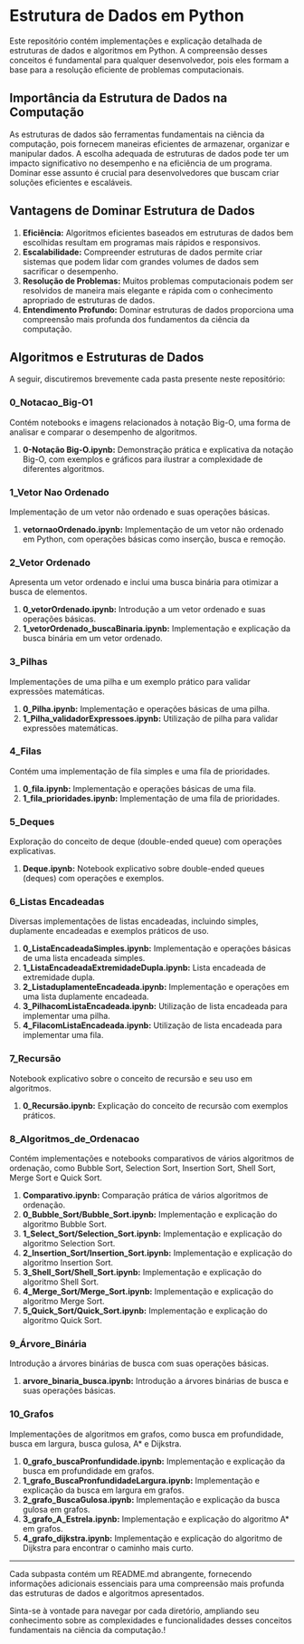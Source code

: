 # Estrutura de Dados em Python

Este repositório contém implementações e explicação detalhada de estruturas de dados e algoritmos em Python. A compreensão desses conceitos é fundamental para qualquer desenvolvedor, pois eles formam a base para a resolução eficiente de problemas computacionais.

## Importância da Estrutura de Dados na Computação

As estruturas de dados são ferramentas fundamentais na ciência da computação, pois fornecem maneiras eficientes de armazenar, organizar e manipular dados. A escolha adequada de estruturas de dados pode ter um impacto significativo no desempenho e na eficiência de um programa. Dominar esse assunto é crucial para desenvolvedores que buscam criar soluções eficientes e escaláveis.

## Vantagens de Dominar Estrutura de Dados

1. **Eficiência:** Algoritmos eficientes baseados em estruturas de dados bem escolhidas resultam em programas mais rápidos e responsivos.
2. **Escalabilidade:** Compreender estruturas de dados permite criar sistemas que podem lidar com grandes volumes de dados sem sacrificar o desempenho.
3. **Resolução de Problemas:** Muitos problemas computacionais podem ser resolvidos de maneira mais elegante e rápida com o conhecimento apropriado de estruturas de dados.
4. **Entendimento Profundo:** Dominar estruturas de dados proporciona uma compreensão mais profunda dos fundamentos da ciência da computação.

## Algoritmos e Estruturas de Dados

A seguir, discutiremos brevemente cada pasta presente neste repositório:

### 0_Notacao_Big-O1
Contém notebooks e imagens relacionados à notação Big-O, uma forma de analisar e comparar o desempenho de algoritmos.
1. **0-Notação Big-O.ipynb:** Demonstração prática e explicativa da notação Big-O, com exemplos e gráficos para ilustrar a complexidade de diferentes algoritmos.

### 1_Vetor Nao Ordenado
Implementação de um vetor não ordenado e suas operações básicas.
1. **vetornaoOrdenado.ipynb:** Implementação de um vetor não ordenado em Python, com operações básicas como inserção, busca e remoção.

### 2_Vetor Ordenado
Apresenta um vetor ordenado e inclui uma busca binária para otimizar a busca de elementos.
1. **0_vetorOrdenado.ipynb:** Introdução a um vetor ordenado e suas operações básicas.
2. **1_vetorOrdenado_buscaBinaria.ipynb:** Implementação e explicação da busca binária em um vetor ordenado.

### 3_Pilhas
Implementações de uma pilha e um exemplo prático para validar expressões matemáticas.
1. **0_Pilha.ipynb:** Implementação e operações básicas de uma pilha.
2. **1_Pilha_validadorExpressoes.ipynb:** Utilização de pilha para validar expressões matemáticas.

### 4_Filas
Contém uma implementação de fila simples e uma fila de prioridades.
1. **0_fila.ipynb:** Implementação e operações básicas de uma fila.
2. **1_fila_prioridades.ipynb:** Implementação de uma fila de prioridades.

### 5_Deques
Exploração do conceito de deque (double-ended queue) com operações explicativas.
1. **Deque.ipynb:** Notebook explicativo sobre double-ended queues (deques) com operações e exemplos.

### 6_Listas Encadeadas
Diversas implementações de listas encadeadas, incluindo simples, duplamente encadeadas e exemplos práticos de uso.
1. **0_ListaEncadeadaSimples.ipynb:** Implementação e operações básicas de uma lista encadeada simples.
2. **1_ListaEncadeadaExtremidadeDupla.ipynb:** Lista encadeada de extremidade dupla.
3. **2_ListaduplamenteEncadeada.ipynb:** Implementação e operações em uma lista duplamente encadeada.
4. **3_PilhacomListaEncadeada.ipynb:** Utilização de lista encadeada para implementar uma pilha.
5. **4_FilacomListaEncadeada.ipynb:** Utilização de lista encadeada para implementar uma fila.

### 7_Recursão
Notebook explicativo sobre o conceito de recursão e seu uso em algoritmos.
1. **0_Recursão.ipynb:** Explicação do conceito de recursão com exemplos práticos.

### 8_Algoritmos_de_Ordenacao
Contém implementações e notebooks comparativos de vários algoritmos de ordenação, como Bubble Sort, Selection Sort, Insertion Sort, Shell Sort, Merge Sort e Quick Sort.
1. **Comparativo.ipynb:** Comparação prática de vários algoritmos de ordenação.
2. **0_Bubble_Sort/Bubble_Sort.ipynb:** Implementação e explicação do algoritmo Bubble Sort.
3. **1_Select_Sort/Selection_Sort.ipynb:** Implementação e explicação do algoritmo Selection Sort.
4. **2_Insertion_Sort/Insertion_Sort.ipynb:** Implementação e explicação do algoritmo Insertion Sort.
5. **3_Shell_Sort/Shell_Sort.ipynb:** Implementação e explicação do algoritmo Shell Sort.
6. **4_Merge_Sort/Merge_Sort.ipynb:** Implementação e explicação do algoritmo Merge Sort.
7. **5_Quick_Sort/Quick_Sort.ipynb:** Implementação e explicação do algoritmo Quick Sort.

### 9_Árvore_Binária
Introdução a árvores binárias de busca com suas operações básicas.
1. **arvore_binaria_busca.ipynb:** Introdução a árvores binárias de busca e suas operações básicas.

### 10_Grafos
Implementações de algoritmos em grafos, como busca em profundidade, busca em largura, busca gulosa, A* e Dijkstra.
1. **0_grafo_buscaPronfundidade.ipynb:** Implementação e explicação da busca em profundidade em grafos.
2. **1_grafo_BuscaPronfundidadeLargura.ipynb:** Implementação e explicação da busca em largura em grafos.
3. **2_grafo_BuscaGulosa.ipynb:** Implementação e explicação da busca gulosa em grafos.
4. **3_grafo_A_Estrela.ipynb:** Implementação e explicação do algoritmo A* em grafos.
5. **4_grafo_dijkstra.ipynb:** Implementação e explicação do algoritmo de Dijkstra para encontrar o caminho mais curto.
---


Cada subpasta contém um README.md abrangente, fornecendo informações adicionais essenciais para uma compreensão mais profunda das estruturas de dados e algoritmos apresentados.

Sinta-se à vontade para navegar por cada diretório, ampliando seu conhecimento sobre as complexidades e funcionalidades desses conceitos fundamentais na ciência da computação.!
